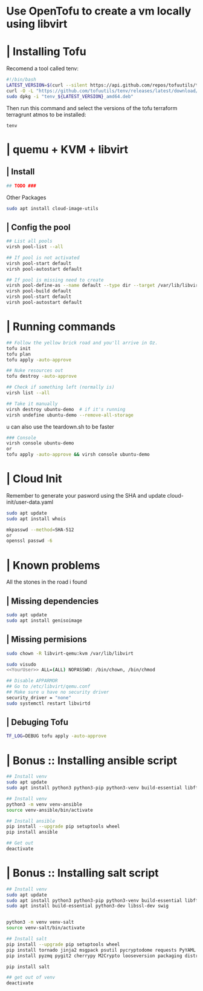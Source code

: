 # Use OpenTofu to create a vm locally using libvirt

# | Installing Tofu
Recomend a tool called tenv:

```bash
#!/bin/bash
LATEST_VERSION=$(curl --silent https://api.github.com/repos/tofuutils/tenv/releases/latest | jq -r .tag_name)
curl -O -L "https://github.com/tofuutils/tenv/releases/latest/download/tenv_${LATEST_VERSION}_amd64.deb"
sudo dpkg -i "tenv_${LATEST_VERSION}_amd64.deb"
```

Then run this command and select the versions of the tofu terraform terragrunt atmos to be installed:
```
tenv
```

# | quemu + KVM + libvirt

## | Install
```bash
## TODO ###
```
Other Packages
```bash
sudo apt install cloud-image-utils
```
## | Config the pool

``` bash
## List all pools
virsh pool-list --all

## If pool is not activated
virsh pool-start default
virsh pool-autostart default

## If pool is missing need to create
virsh pool-define-as --name default --type dir --target /var/lib/libvirt/images
virsh pool-build default
virsh pool-start default
virsh pool-autostart default

```

# | Running commands

```bash
## Follow the yellow brick road and you'll arrive in Oz.
tofu init
tofu plan
tofu apply -auto-approve
``` 

```bash
## Nuke resources out
tofu destroy -auto-approve

## Check if something left (normally is)
virsh list --all

## Take it manually
virsh destroy ubuntu-demo  # if it's running
virsh undefine ubuntu-demo --remove-all-storage
```
u can also use the teardown.sh to be faster

```bash
### Console
virsh console ubuntu-demo
or 
tofu apply -auto-approve && virsh console ubuntu-demo
```

# | Cloud Init


Remember to generate your pasword using the SHA and update cloud-init/user-data.yaml 
```bash
sudo apt update
sudo apt install whois

mkpasswd --method=SHA-512
or
openssl passwd -6
```

# | Known problems

All the stones in the road i found

## | Missing dependencies
```bash
sudo apt update
sudo apt install genisoimage
```

## | Missing permisions




```bash
sudo chown -R libvirt-qemu:kvm /var/lib/libvirt
```

```bash
sudo visudo
<<YourUser>> ALL=(ALL) NOPASSWD: /bin/chown, /bin/chmod
```


```bash
## Disable APPARMOR
## Go to /etc/libvirt/qemu.conf
## Make sure u have no security driver
security_driver = "none"
sudo systemctl restart libvirtd
```

## | Debuging Tofu
```bash
TF_LOG=DEBUG tofu apply -auto-approve
```

# | Bonus :: Installing ansible script
```bash
## Install venv
sudo apt update
sudo apt install python3 python3-pip python3-venv build-essential libffi-dev libssl-dev

## Install venv
python3 -m venv venv-ansible
source venv-ansible/bin/activate

## Install ansible
pip install --upgrade pip setuptools wheel
pip install ansible

## Get out
deactivate
```
# | Bonus :: Installing salt script
```bash
## Install venv
sudo apt update
sudo apt install python3 python3-pip python3-venv build-essential libffi-dev libssl-dev
sudo apt install build-essential python3-dev libssl-dev swig


python3 -m venv venv-salt
source venv-salt/bin/activate

## Install salt
pip install --upgrade pip setuptools wheel
pip install tornado jinja2 msgpack psutil pycryptodome requests PyYAML markupsafe
pip install pyzmq pygit2 cherrypy M2Crypto looseversion packaging distro

pip install salt

## get out of venv
deactivate
```
